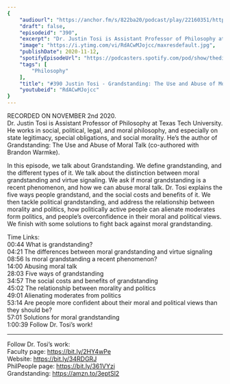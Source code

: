 ```yaml
---
{
	"audiourl": "https://anchor.fm/s/822ba20/podcast/play/22160351/https%3A%2F%2Fd3ctxlq1ktw2nl.cloudfront.net%2Fstaging%2F2020-10-5%2F2289563d-ba7c-bf8f-1804-fe2b55804d95.m4a",
	"draft": false,
	"episodeid": "390",
	"excerpt": "Dr. Justin Tosi is Assistant Professor of Philosophy at Texas Tech University. He works in social, political, legal, and moral philosophy, and especially on state legitimacy, special obligations, and social morality. He’s the author of Grandstanding: The Use and Abuse of Moral Talk (co-authored with Brandon Warmke).",
	"image": "https://i.ytimg.com/vi/RdACwMJojcc/maxresdefault.jpg",
	"publishDate": 2020-11-12,
	"spotifyEpisodeUrl": "https://podcasters.spotify.com/pod/show/thedissenter/episodes/390-Justin-Tosi---Grandstanding-The-Use-and-Abuse-of-Moral-Talk-em2pgv",
	"tags": [
		"Philosophy"
	],
	"title": "#390 Justin Tosi - Grandstanding: The Use and Abuse of Moral Talk",
	"youtubeid": "RdACwMJojcc"
}
---
```

RECORDED ON NOVEMBER 2nd 2020.  
Dr. Justin Tosi is Assistant Professor of Philosophy at Texas Tech University. He works in social, political, legal, and moral philosophy, and especially on state legitimacy, special obligations, and social morality. He’s the author of Grandstanding: The Use and Abuse of Moral Talk (co-authored with Brandon Warmke).

In this episode, we talk about Grandstanding. We define grandstanding, and the different types of it. We talk about the distinction between moral grandstanding and virtue signaling. We ask if moral grandstanding is a recent phenomenon, and how we can abuse moral talk. Dr. Tosi explains the five ways people grandstand, and the social costs and benefits of it. We then tackle political grandstanding, and address the relationship between morality and politics, how politically active people can alienate moderates form politics, and people’s overconfidence in their moral and political views. We finish with some solutions to fight back against moral grandstanding.

Time Links:  
<time>00:44</time> What is grandstanding?  
<time>04:21</time> The differences between moral grandstanding and virtue signaling  
<time>08:56</time> Is moral grandstanding a recent phenomenon?  
<time>14:00</time> Abusing moral talk  
<time>28:03</time> Five ways of grandstanding  
<time>34:57</time> The social costs and benefits of grandstanding  
<time>45:02</time> The relationship between morality and politics  
<time>49:01</time> Alienating moderates from politics  
<time>53:14</time> Are people more confident about their moral and political views than they should be?  
<time>57:01</time> Solutions for moral grandstanding  
<time>1:00:39</time> Follow Dr. Tosi’s work!

---

Follow Dr. Tosi’s work:  
Faculty page: https://bit.ly/2HY4wPe  
Website: https://bit.ly/34RDGRJ  
PhilPeople page: https://bit.ly/361VYzi  
Grandstanding: https://amzn.to/3eptSl2
